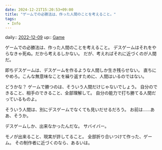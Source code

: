 ```yaml
---
date: 2024-12-21T15:20:53+09:00
title: "ゲームでの必勝法は、作った人間のことを考えること。"
tags:
 - Info
---
```


daily:: [2022-12-09](/Daily_Note/2022-12-09.md)
up:: [Game](../Bar/Novel/Topics/Game.md)

ゲームでの必勝法は、作った人間のことを考えること。
デスゲームはそれをやらなきゃ死ぬ。だから考えるしかない。
だが、考えればそれに近づくのが人間だ。

即ちデスゲームは、デスゲームを作るような人間しか生き残らせない。
直ちにやめろ。こんな無意味なことを繰り返すために、人間はいるのではない。

どうかな？
ゲームで勝つのは、そういう人間だけじゃないでしょう。
自分のできること、相手のできること、全部理解して。
自分の能力で打ち勝てる人間だっているものよ。

そういう人間は、別にデスゲームでなくても見いだせるだろう。
お前は……ああ、そうか。

デスゲームしか、出来なかったんだな。
サバイバー。

モノが出来ること、現実が許してること。
全部折り合いつけて作った、ゲーム。
その制作者に近づくのなら、あるいは。
